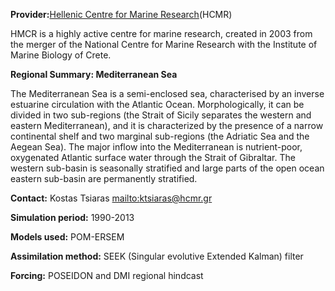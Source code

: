 **Provider:**[Hellenic Centre for Marine Research](http://innovator.ath.hcmr.gr/newhcmr1/)(HCMR)

HMCR is a highly active centre for marine research, created in 2003 from the merger of the National Centre for Marine Research with the Institute of Marine Biology of Crete.

**Regional Summary: Mediterranean Sea**

The Mediterranean Sea is a semi-enclosed sea, characterised by an inverse estuarine circulation with the Atlantic Ocean. Morphologically, it can be divided in two sub-regions (the Strait of Sicily separates the western and eastern Mediterranean), and it is characterized by the presence of a narrow continental shelf and two marginal sub-regions (the Adriatic Sea and the Aegean Sea). The major inflow into the Mediterranean is nutrient-poor, oxygenated Atlantic surface water through the Strait of Gibraltar. The western
sub-basin is seasonally stratified and large parts of the open ocean eastern sub-basin are permanently stratified.

**Contact:** Kostas Tsiaras [mailto:ktsiaras@hcmr.gr](mailto:ktsiaras@hcmr.gr)



**Simulation period:** 1990-2013

**Models used:** POM-ERSEM




**Assimilation method:** SEEK (Singular evolutive Extended Kalman) filter




**Forcing:** POSEIDON and DMI regional hindcast









